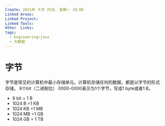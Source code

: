 ```yaml
---
Create: 2021年 十月 25日, 星期一 10:08
Linked Areas: 
Linked Project:
Linked Tools: 
Other  Links: 
tags: 
  - Engineering/java
  - 大数据
---
```


# 字节

字节是常见的计算机中最小存储单元。计算机存储任何的数据，都是以字节的形式存储。
8个bit（二进制位） 0000-0000表示为1个字节，写成1 byte或者1 B。

-   8 bit = 1 B
-   1024 B =1 KB
-   1024 KB =1 MB
-   1024 MB =1 GB
-   1024 GB = 1 TB


